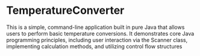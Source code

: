# TemperatureConverter
This is a simple, command-line application built in pure Java that allows users to perform basic temperature conversions. It demonstrates core Java programming principles, including user interaction via the Scanner class, implementing calculation methods, and utilizing control flow structures
